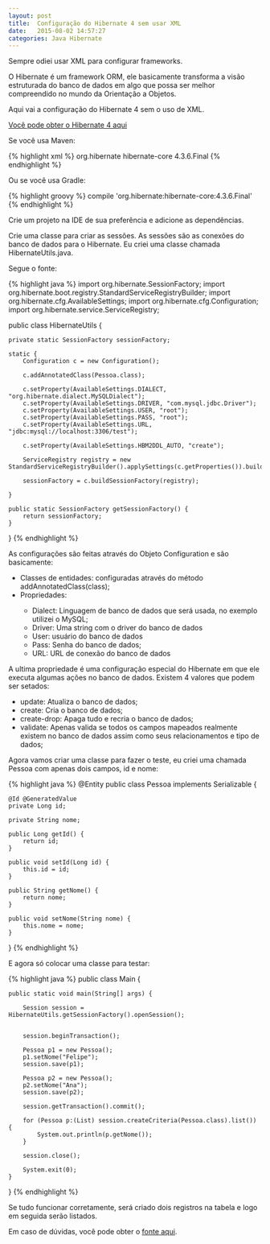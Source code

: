```yaml
---
layout: post
title:  Configuração do Hibernate 4 sem usar XML
date:   2015-08-02 14:57:27
categories: Java Hibernate
---
```


Sempre odiei usar XML para configurar frameworks.

O Hibernate é um framework ORM, ele basicamente transforma a visão estruturada do banco de dados em algo que possa ser melhor compreendido no mundo da Orientação a Objetos.

Aqui vai a configuração do Hibernate 4 sem o uso de XML.

[Você pode obter o Hibernate 4 aqui][hibernate-link]

Se você usa Maven:

{% highlight xml %}
<dependency>
   <groupId>org.hibernate</groupId>
   <artifactId>hibernate-core</artifactId>
   <version>4.3.6.Final</version>
</dependency>
{% endhighlight %}

Ou se você usa Gradle:

{% highlight groovy %}
    compile 'org.hibernate:hibernate-core:4.3.6.Final'
{% endhighlight %}

Crie um projeto na IDE de sua preferência e adicione as dependências.

Crie uma classe para criar as sessões. As sessões são as conexões do banco de dados para o Hibernate. Eu criei uma classe chamada HibernateUtils.java.

Segue o fonte:

{% highlight java %}
import org.hibernate.SessionFactory;
import org.hibernate.boot.registry.StandardServiceRegistryBuilder;
import org.hibernate.cfg.AvailableSettings;
import org.hibernate.cfg.Configuration;
import org.hibernate.service.ServiceRegistry;</code>

public class HibernateUtils {

    private static SessionFactory sessionFactory;

    static {
        Configuration c = new Configuration();

        c.addAnnotatedClass(Pessoa.class);

        c.setProperty(AvailableSettings.DIALECT, "org.hibernate.dialect.MySQLDialect");
        c.setProperty(AvailableSettings.DRIVER, "com.mysql.jdbc.Driver");
        c.setProperty(AvailableSettings.USER, "root");
        c.setProperty(AvailableSettings.PASS, "root");
        c.setProperty(AvailableSettings.URL, "jdbc:mysql://localhost:3306/test");

        c.setProperty(AvailableSettings.HBM2DDL_AUTO, "create");

        ServiceRegistry registry = new StandardServiceRegistryBuilder().applySettings(c.getProperties()).build();

        sessionFactory = c.buildSessionFactory(registry);

    }

    public static SessionFactory getSessionFactory() {
        return sessionFactory;
    }

}
{% endhighlight %}

As configurações são feitas através do Objeto Configuration e são basicamente:
<ul>
    <li>Classes de entidades: configuradas através do método addAnnotatedClass(class);</li>
    <li>Propriedades:</li>
    <ul>
        <li>Dialect: Linguagem de banco de dados que será usada, no exemplo utilizei o MySQL;</li>
        <li>Driver: Uma string com o driver do banco de dados</li>
        <li>User: usuário do banco de dados</li>
        <li>Pass: Senha do banco de dados;</li>
        <li>URL: URL de conexão do banco de dados</li>
    </ul>
</ul>

A ultima propriedade é uma configuração especial do Hibernate em que ele executa algumas ações no banco de dados. Existem 4 valores que podem ser setados:

<ul>
    <li>update: Atualiza o banco de dados;</li>
    <li>create: Cria o banco de dados;</li>
    <li>create-drop: Apaga tudo e recria o banco de dados;</li>
    <li>validate: Apenas valida se todos os campos mapeados realmente existem no banco de dados assim como seus relacionamentos e tipo de dados;</li>
</ul>

Agora vamos criar uma classe para fazer o teste, eu criei uma chamada Pessoa com apenas dois campos, id e nome:

{% highlight java %}
@Entity
public class Pessoa implements Serializable {

    @Id @GeneratedValue
    private Long id;

    private String nome;

    public Long getId() {
        return id;
    }

    public void setId(Long id) {
        this.id = id;
    }

    public String getNome() {
        return nome;
    }

    public void setNome(String nome) {
        this.nome = nome;
    }
}
{% endhighlight %}

E agora só colocar uma classe para testar:

{% highlight java %}
public class Main {

    public static void main(String[] args) {

        Session session = HibernateUtils.getSessionFactory().openSession();


        session.beginTransaction();

        Pessoa p1 = new Pessoa();
        p1.setNome("Felipe");
        session.save(p1);

        Pessoa p2 = new Pessoa();
        p2.setNome("Ana");
        session.save(p2);

        session.getTransaction().commit();

        for (Pessoa p:(List) session.createCriteria(Pessoa.class).list()) {
            System.out.println(p.getNome());
        }

        session.close();

        System.exit(0);
    }

}
{% endhighlight %}

Se tudo funcionar corretamente, será criado dois registros na tabela e logo em seguida serão listados.

Em caso de dúvidas, você pode obter o [fonte aqui][fonte-projeto].

[hibernate-link]:      http://hibernate.org/orm/
[fonte-projeto]:       https://github.com/flpmartins88/hibernate-basico-sem-xml
